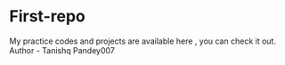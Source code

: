 # First-repo
My practice codes and projects are available here , you can check it out.
<br>
Author - Tanishq Pandey007
